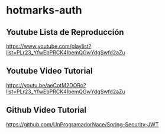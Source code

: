 # hotmarks-auth

## Youtube Lista de Reproducción
https://www.youtube.com/playlist?list=PLr23_YfwEbPRCK4IbemQGwYdgSwfd2aZu

## Youtube Video Tutorial
https://youtu.be/aeCotM2DORo?list=PLr23_YfwEbPRCK4IbemQGwYdgSwfd2aZu

## Github Video Tutorial
https://github.com/UnProgramadorNace/Spring-Security-JWT